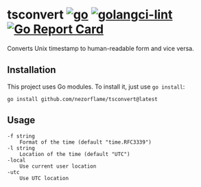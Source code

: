 # tsconvert [![go](https://github.com/nezorflame/tsconvert/actions/workflows/go.yml/badge.svg)](<https://github.com/nezorflame/tsconvert/actions/workflows/go.yml>) [![golangci-lint](https://github.com/nezorflame/tsconvert/actions/workflows/golangci-lint.yml/badge.svg)](<https://github.com/nezorflame/tsconvert/actions/workflows/go.yml>) [![Go Report Card](https://goreportcard.com/badge/github.com/nezorflame/tsconvert)](<https://goreportcard.com/report/github.com/nezorflame/tsconvert>)

Converts Unix timestamp to human-readable form and vice versa.

## Installation

This project uses Go modules.
To install it, just use `go install`:

`go install github.com/nezorflame/tsconvert@latest`

## Usage

```text
-f string
    Format of the time (default "time.RFC3339")
-l string
    Location of the time (default "UTC")
-local
    Use current user location
-utc
    Use UTC location
```
